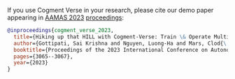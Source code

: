 If you use Cogment Verse in your research, please cite our demo paper appearing in [AAMAS 2023](https://aamas2023.soton.ac.uk) [proceedings](https://dl.acm.org/doi/abs/10.5555/3545946.3599174):

```bibtex
@inproceedings{cogment_verse_2023,
  title={Hiking up that HILL with Cogment-Verse: Train \& Operate Multi-agent Systems Learning from Humans},
  author={Gottipati, Sai Krishna and Nguyen, Luong-Ha and Mars, Clod{\'e}ric and Taylor, Matthew E},
  booktitle={Proceedings of the 2023 International Conference on Autonomous Agents and Multiagent Systems},
  pages={3065--3067},
  year={2023}
}
```

